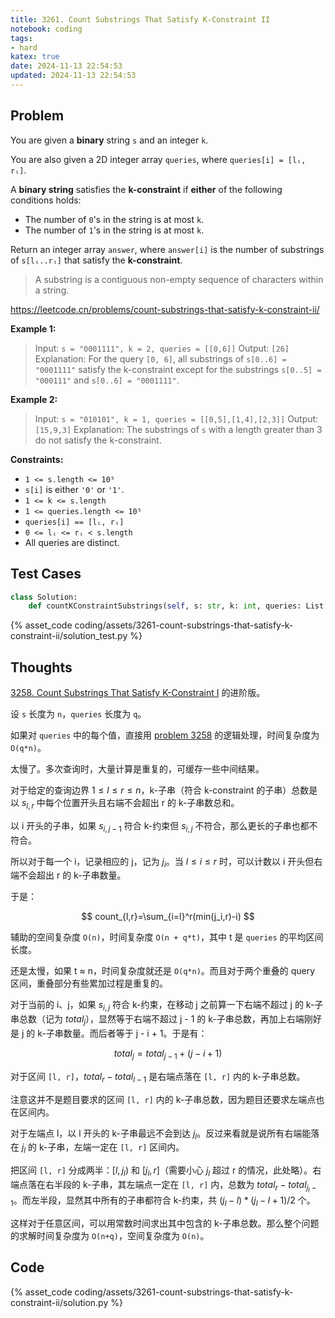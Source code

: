 ```yaml
---
title: 3261. Count Substrings That Satisfy K-Constraint II
notebook: coding
tags:
- hard
katex: true
date: 2024-11-13 22:54:53
updated: 2024-11-13 22:54:53
---
```

## Problem

You are given a **binary** string `s` and an integer `k`.

You are also given a 2D integer array `queries`, where `queries[i] = [lᵢ, rᵢ]`.

A **binary string** satisfies the **k-constraint** if **either** of the following conditions holds:

- The number of `0`'s in the string is at most `k`.
- The number of `1`'s in the string is at most `k`.

Return an integer array `answer`, where `answer[i]` is the number of substrings of `s[lᵢ..rᵢ]` that satisfy the **k-constraint**.

> A substring is a contiguous non-empty sequence of characters within a string.

<https://leetcode.cn/problems/count-substrings-that-satisfy-k-constraint-ii/>

**Example 1:**

> Input: `s = "0001111", k = 2, queries = [[0,6]]`
> Output: `[26]`
> Explanation:
> For the query `[0, 6]`, all substrings of `s[0..6] = "0001111"` satisfy the k-constraint except for the substrings `s[0..5] = "000111"` and `s[0..6] = "0001111"`.

**Example 2:**

> Input: `s = "010101", k = 1, queries = [[0,5],[1,4],[2,3]]`
> Output: `[15,9,3]`
> Explanation:
> The substrings of `s` with a length greater than 3 do not satisfy the k-constraint.

**Constraints:**

- `1 <= s.length <= 10⁵`
- `s[i]` is either `'0'` or `'1'`.
- `1 <= k <= s.length`
- `1 <= queries.length <= 10⁵`
- `queries[i] == [lᵢ, rᵢ]`
- `0 <= lᵢ <= rᵢ < s.length`
- All queries are distinct.

## Test Cases

``` python
class Solution:
    def countKConstraintSubstrings(self, s: str, k: int, queries: List[List[int]]) -> List[int]:
```

{% asset_code coding/assets/3261-count-substrings-that-satisfy-k-constraint-ii/solution_test.py %}

## Thoughts

[3258. Count Substrings That Satisfy K-Constraint I](3258-count-substrings-that-satisfy-k-constraint-i) 的进阶版。

设 `s` 长度为 `n`，`queries` 长度为 `q`。

如果对 `queries` 中的每个值，直接用 [problem 3258](3258-count-substrings-that-satisfy-k-constraint-i) 的逻辑处理，时间复杂度为 `O(q*n)`。

太慢了。多次查询时，大量计算是重复的，可缓存一些中间结果。

对于给定的查询边界 $1\le l\le r\le n$，k-子串（符合 k-constraint 的子串）总数是以 $s_{l,r}$ 中每个位置开头且右端不会超出 r 的 k-子串数总和。

以 i 开头的子串，如果 $s_{i,j-1}$ 符合 k-约束但 $s_{i,j}$ 不符合，那么更长的子串也都不符合。

所以对于每一个 i，记录相应的 j，记为 $j_i$。当 $l\le i\le r$ 时，可以计数以 i 开头但右端不会超出 r 的 k-子串数量。

于是：

$$
count_{l,r}=\sum_{i=l}^r(min(j_i,r)-i)
$$

辅助的空间复杂度 `O(n)`，时间复杂度 `O(n + q*t)`，其中 t 是 `queries` 的平均区间长度。

还是太慢，如果 t ≈ n，时间复杂度就还是 `O(q*n)`。而且对于两个重叠的 query 区间，重叠部分有些累加过程是重复的。

对于当前的 i、j，如果 $s_{i,j}$ 符合 k-约束，在移动 j 之前算一下右端不超过 j 的 k-子串总数（记为 $total_j$），显然等于右端不超过 j - 1 的 k-子串总数，再加上右端刚好是 j 的 k-子串数量。而后者等于 j - i + 1。于是有：

$$
total_j=total_{j-1}+(j-i+1)
$$

对于区间 `[l, r]`，$total_r-total_{l-1}$ 是右端点落在 `[l, r]` 内的 k-子串总数。

注意这并不是题目要求的区间 `[l, r]` 内的 k-子串总数，因为题目还要求左端点也在区间内。

对于左端点 l，以 l 开头的 k-子串最远不会到达 $j_l$。反过来看就是说所有右端能落在 $j_l$ 的 k-子串，左端一定在 `[l, r]` 区间内。

把区间 `[l, r]` 分成两半：$[l,j_l)$ 和 $[j_l, r]$（需要小心 $j_l$ 超过 r 的情况，此处略）。右端点落在右半段的 k-子串，其左端点一定在 `[l, r]` 内，总数为 $total_r-total_{j_l-1}$。而左半段，显然其中所有的子串都符合 k-约束，共 $(j_l-l)*(j_l-l+1)/2$ 个。

这样对于任意区间，可以用常数时间求出其中包含的 k-子串总数。那么整个问题的求解时间复杂度为 `O(n+q)`，空间复杂度为 `O(n)`。

## Code

{% asset_code coding/assets/3261-count-substrings-that-satisfy-k-constraint-ii/solution.py %}
